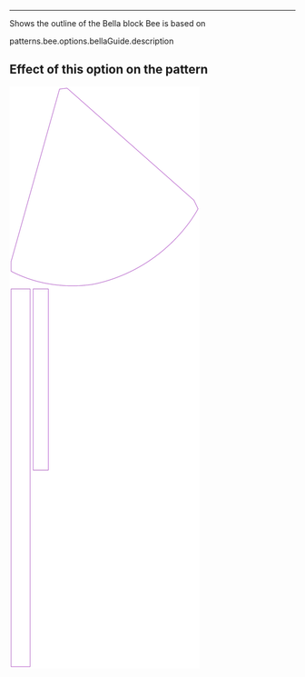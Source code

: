 ---

Shows the outline of the Bella block Bee is based on

patterns.bee.options.bellaGuide.description

## Effect of this option on the pattern
![This image shows the effect of this option by superimposing several variants that have a different value for this option](bee_bellaguide_sample.svg "Effect of this option on the pattern")